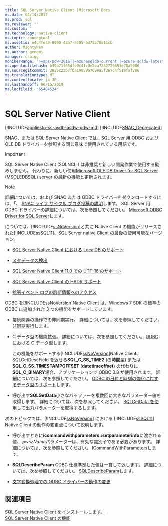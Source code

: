 ```yaml
---
title: SQL Server Native Client |Microsoft Docs
ms.date: 04/14/2017
ms.prod: sql
ms.reviewer: ''
ms.custom: ''
ms.technology: native-client
ms.topic: conceptual
ms.assetid: e4d4fe39-0090-42a7-8405-6378370d11cb
author: MightyPen
ms.author: genemi
manager: craigg
monikerRange: '>=aps-pdw-2016||=azuresqldb-current||=azure-sqldw-latest||>=sql-server-2016||=sqlallproducts-allversions||>=sql-server-linux-2017||=azuresqldb-mi-current'
ms.openlocfilehash: b39b71f65dfe9c41c3e2ea7282729691e78a5986
ms.sourcegitcommit: 3026c22b7fba19059a769ea5f367c4f51efaf286
ms.translationtype: MT
ms.contentlocale: ja-JP
ms.lasthandoff: 06/15/2019
ms.locfileid: "65484524"
---
```

# <a name="sql-server-native-client"></a>SQL Server Native Client
[!INCLUDE[appliesto-ss-asdb-asdw-pdw-md](../../includes/appliesto-ss-asdb-asdw-pdw-md.md)]
[!INCLUDE[SNAC_Deprecated](../../includes/snac-deprecated.md)]

SNAC、または SQL Server Native Client では、SQL Server 用 ODBC および OLE DB ドライバーを参照する同じ意味で使用されている用語です。

> [!IMPORTANT] 
> SQL Server Native Client (SQLNCLI) は非推奨と新しい開発作業で使用する勧めしません。 代わりに、新しい使用[Microsoft OLE DB Driver for SQL Server](../../connect/oledb/oledb-driver-for-sql-server.md) (MSOLEDBSQL) server の最新の機能と更新されます。

> [!NOTE]
> 詳細については、および SNAC または ODBC ドライバーをダウンロードするには、「、 [SNAC ライフ サイクル ブログ投稿の説明](https://blogs.msdn.microsoft.com/sqlreleaseservices/snac-lifecycle-explained/)します。
> SQL Server 用 ODBC ドライバーの詳細については、次を参照してください。 [Microsoft ODBC Driver for SQL Server](../../connect/odbc/microsoft-odbc-driver-for-sql-server.md)します。  

 については、[!INCLUDE[ssNoVersion](../../includes/ssnoversion-md.md)]と共に Native Client の機能がリリースされた[!INCLUDE[ssSQL11](../../includes/sssql11-md.md)]、SQL Server native Client の最後の使用可能なバージョン。

-   [SQL Server Native Client における LocalDB のサポート](../../relational-databases/native-client/features/sql-server-native-client-support-for-localdb.md)  

-   [メタデータの検出](../../relational-databases/native-client/features/metadata-discovery.md)  

-   [SQL Server Native Client 11.0 での UTF-16 のサポート](../../relational-databases/native-client/features/utf-16-support-in-sql-server-native-client-11-0.md)  

-   [SQL Server Native Client の HADR サポート](../../relational-databases/native-client/features/sql-server-native-client-support-for-high-availability-disaster-recovery.md)  

-   [拡張イベント ログの診断情報へのアクセス](../../relational-databases/native-client/features/accessing-diagnostic-information-in-the-extended-events-log.md)  

ODBC を[!INCLUDE[ssNoVersion](../../includes/ssnoversion-md.md)]Native Client は、Windows 7 SDK の標準の ODBC に追加された 3 つの機能をサポートしています。  

-   接続関連の操作での非同期実行。 詳細については、次を参照してください。[非同期実行](https://go.microsoft.com/fwlink/?LinkID=191493)します。  

-   C データ型の機能拡張。 詳細については、次を参照してください。 [ODBC における C データ型](https://go.microsoft.com/fwlink/?LinkID=191495)します。  

     この機能をサポートする[!INCLUDE[ssNoVersion](../../includes/ssnoversion-md.md)]Native Client、SQLGetDescField を返せる**SQL_C_SS_TIME2** (の**時間**型) または**SQL_C_SS_TIMESTAMPOFFSET** (**datetimeoffset**) の代わりに**SQL_C_BINARY**場合、アプリケーションで ODBC 3.8 が使用されます。 詳細については、次を参照してください。 [ODBC の日付と時刻の強化に対するデータ型のサポート](../../relational-databases/native-client-odbc-date-time/data-type-support-for-odbc-date-and-time-improvements.md)します。  

-   呼び出す**SQLGetData**小さなバッファーを複数回に大きなパラメーター値を取得します。 詳細については、次を参照してください。 [SQLGetData を使用して出力パラメーターを取得する](https://go.microsoft.com/fwlink/?LinkID=191494)します。  

 次のトピックでは、[!INCLUDE[ssNoVersion](../../includes/ssnoversion-md.md)] における [!INCLUDE[ssSQL11](../../includes/sssql11-md.md)] Native Client の動作の変更点について説明します。  

-   呼び出すときに**icommandwithparameters::setparameterinfo**に渡される値、 *pwszName*パラメーターは、有効な識別子である必要があります。 詳細については、次を参照してください。 [ICommandWithParameters](../../relational-databases/native-client-ole-db-interfaces/icommandwithparameters.md)します。  

-   **SQLDescribeParam** ODBC 仕様準拠した値は一貫して返します。 詳細については、次を参照してください。 [SQLDescribeParam](../../relational-databases/native-client-odbc-api/sqldescribeparam.md)します。  

-   [文字変換処理での ODBC ドライバーの動作の変更](../../relational-databases/native-client/features/odbc-driver-behavior-change-when-handling-character-conversions.md)  

## <a name="see-also"></a>関連項目  
[SQL Server Native Client をインストールします。](../../relational-databases/native-client/applications/installing-sql-server-native-client.md)  
 [SQL Server Native Client の機能](../../relational-databases/native-client/features/sql-server-native-client-features.md)  
